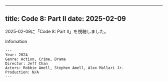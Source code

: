 
---
title: Code 8: Part II
date: 2025-02-09
---

2025-02-09に「Code 8: Part II」を視聴しました。

Infomation
```
---
Year: 2024
Genre: Action, Crime, Drama
Director: Jeff Chan
Actors: Robbie Amell, Stephen Amell, Alex Mallari Jr.
Production: N/A
---
```

